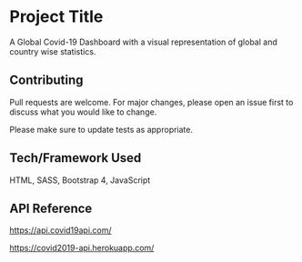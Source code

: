 # Project Title

A Global Covid-19 Dashboard with a visual representation of global and country wise statistics.

## Contributing
Pull requests are welcome. For major changes, please open an issue first to discuss what you would like to change.

Please make sure to update tests as appropriate.

## Tech/Framework Used
HTML, SASS, Bootstrap 4, JavaScript

## API Reference
 
https://api.covid19api.com/

https://covid2019-api.herokuapp.com/
